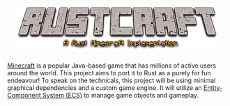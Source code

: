 <h1 align="center">
    <img src="Rustcraft.png" />
</h1> 

[Minecraft](https://www.minecraft.net/) is a popular Java-based game that has millions of active users around the world. 
This project aims to port it to Rust as a purely for fun endeavour! To speak on the technicals,
this project will be using minimal graphical dependencies and a custom game engine. It will utilize 
an [Entity-Component System (ECS)](https://en.wikipedia.org/wiki/Entity_component_system) to manage
game objects and gameplay.

